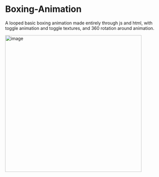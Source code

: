 # Boxing-Animation
A looped basic boxing animation made entirely through js and html, with toggle animation and toggle textures, and 360 rotation around animation.

<img width="440" alt="image" src="https://github.com/Shah-SyedNumair/Boxing-Animation/assets/77288364/78f4f261-4d10-4323-b8b8-26e3c6452cfb">
